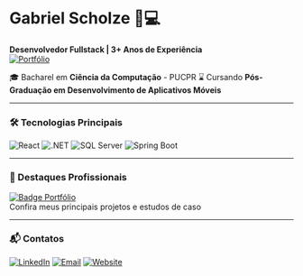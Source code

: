 # Gabriel Scholze 👨💻  
**Desenvolvedor Fullstack | 3+ Anos de Experiência**  
[![Portfólio](https://img.shields.io/badge/Meu_Portfólio-0080FF?style=for-the-badge&logoColor=white)](https://gabrielscholze.tech)

🎓 Bacharel em **Ciência da Computação** - PUCPR
⌛ Cursando **Pós-Graduação em Desenvolvimento de Aplicativos Móveis**

---

### 🛠 Tecnologias Principais

<div align="left" style="cursor: none;">
  <img src="https://img.shields.io/badge/React-61DAFB?style=for-the-badge&logo=react&logoColor=black" alt="React">
  <img src="https://img.shields.io/badge/.NET-512BD4?style=for-the-badge&logo=dotnet&logoColor=white" alt=".NET">
  <img src="https://img.shields.io/badge/SQL_Server-CC2927?style=for-the-badge&logo=microsoft-sql-server&logoColor=white" alt="SQL Server">
  <img src="https://img.shields.io/badge/Spring_Boot-6DB33F?style=for-the-badge&logo=springboot&logoColor=white" alt="Spring Boot">
</div>

---

### 📌 Destaques Profissionais

[![Badge Portfólio](https://img.shields.io/badge/🚀_Ver_Projetos-3DDC84?style=flat-square&logo=vercel&logoColor=white)](https://gabrielscholze.tech)  
Confira meus principais projetos e estudos de caso

---

### 📬 Contatos

[![LinkedIn](https://img.shields.io/badge/LinkedIn-0077B5?style=for-the-badge&logo=linkedin&logoColor=white)](https://www.linkedin.com/in/gabriel-scholze-rosa-28b9ab1b2/)
[![Email](https://img.shields.io/badge/Gmail-D14836?style=for-the-badge&logo=gmail&logoColor=white)](mailto:gabrielscholze@gmail.com)
[![Website](https://img.shields.io/badge/Portfólio-3DDC84?style=for-the-badge&logo=vercel&logoColor=white)](https://gabrielscholze.tech)
